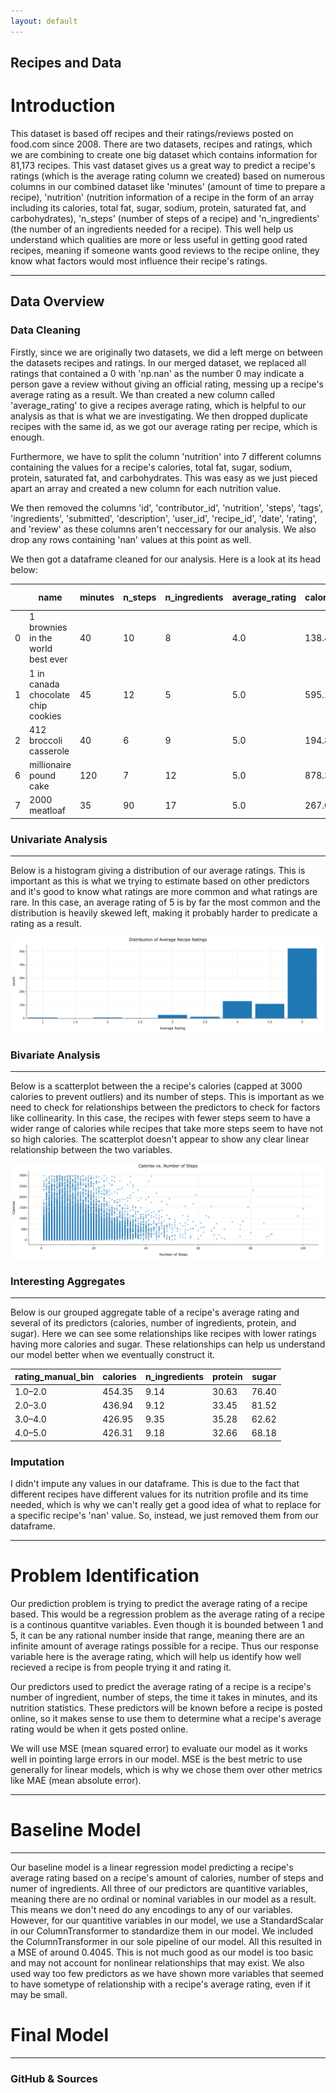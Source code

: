 ```yaml
---
layout: default
---
```

## Recipes and Data

# Introduction
This dataset is based off recipes and their ratings/reviews posted on food.com since 2008. There are two datasets, recipes and ratings, which we are combining to create one big dataset which contains information for 81,173 recipes. This vast dataset gives us a great way to predict a recipe's ratings (which is the average rating column we created) based on numerous columns in our combined dataset like 'minutes' (amount of time to prepare a recipe), 'nutrition' (nutrition information of a recipe in the form of an array including its calories, total fat, sugar, sodium, protein, saturated fat, and carbohydrates), 'n_steps' (number of steps of a recipe) and 'n_ingredients' (the number of an ingredients needed for a recipe). This well help us understand which qualities are more or less useful in getting good rated recipes, meaning if someone wants good reviews to the recipe online, they know what factors would most influence their recipe's ratings. 

---

## Data Overview

### Data Cleaning
Firstly, since we are originally two datasets, we did a left merge on between the datasets recipes and ratings. In our merged dataset, we replaced all ratings that contained a 0 with 'np.nan' as the number 0 may indicate a person gave a review without giving an official rating, messing up a recipe's average rating as a result. We than created a new column called 'average_rating' to give a recipes average rating, which is helpful to our analysis as that is what we are investigating. We then dropped duplicate recipes with the same id, as we got our average rating per recipe, which is enough. 

Furthermore, we have to split the column 'nutrition' into 7 different columns containing the values for a recipe's calories, total fat, sugar, sodium, protein, saturated fat, and carbohydrates. This was easy as we just pieced apart an array and created a new column for each nutrition value. 

We then removed the columns 'id', 'contributor_id', 'nutrition', 'steps', 'tags', 'ingredients', 'submitted', 'description', 'user_id', 'recipe_id', 'date', 'rating', and 'review' as these columns aren't neccessary for our analysis. We also drop any rows containing 'nan' values at this point as well.

We then got a dataframe cleaned for our analysis. Here is a look at its head below:

| | name  | minutes | n_steps | n_ingredients | average_rating | calories | total fat | sugar | sodium | protein | saturated fat | carbohydrates |
|-------|-------|---------|---------|----------------|----------------|----------|------------|--------|--------|---------|----------------|----------------|
| 0     | 1 brownies in the world best ever | 40 | 10 | 8 | 4.0 | 138.4 | 10.0| 50.0 | 3.0 | 3.0 | 19.0 | 6.0 |
| 1     | 1 in canada chocolate chip cookies | 45| 12 | 5 | 5.0 | 595.1 | 46.0 | 211.0 | 22.0 | 13.0 | 51.0  | 26.0 |
| 2     | 412 broccoli casserole  | 40 | 6 | 9  | 5.0  | 194.8  | 20.0| 6.0 | 32.0  | 22.0 | 36.0 | 3.0 |
| 6     | millionaire pound cake  | 120 | 7 | 12 | 5.0 | 878.3 | 63.0 | 13.0 | 326.0 | 20.0 | 123.0 | 39.0 |
| 7     | 2000 meatloaf | 35 | 90 | 17 | 5.0 | 267.0 | 12.0 | 30.0 | 12.0 | 29.0 | 48.0 | 2.0 |


### Univariate Analysis
---
Below is a histogram giving a distribution of our average ratings. This is important as this is what we trying to estimate based on other predictors and it's good to know what ratings are more common and what ratings are rare. In this case, an average rating of 5 is by far the most common and the distribution is heavily skewed left, making it probably harder to predicate a rating as a result.

![alt text](Ratings_Distribution.png)

### Bivariate Analysis
---
Below is a scatterplot between the a recipe's calories (capped at 3000 calories to prevent outliers) and its number of steps. This is important as we need to check for relationships between the predictors to check for factors like collinearity. In this case, the recipes with fewer steps seem to have a wider range of calories while recipes that take more steps seem to have not so high calories. The scatterplot doesn't appear to show any clear linear relationship between the two variables. 

![alt text](Scatter.png)

### Interesting Aggregates
---
Below is our grouped aggregate table of a recipe's average rating and several of its predictors (calories, number of ingredients, protein, and sugar). Here we can see some relationships like recipes with lower ratings having more calories and sugar. These relationships can help us understand our model better when we eventually construct it. 

| rating_manual_bin | calories | n_ingredients | protein | sugar |
|-------------------|----------|----------------|---------|--------|
| 1.0–2.0           | 454.35   | 9.14           | 30.63   | 76.40  |
| 2.0–3.0           | 436.94   | 9.12           | 33.45   | 81.52  |
| 3.0–4.0           | 426.95   | 9.35           | 35.28   | 62.62  |
| 4.0–5.0           | 426.31   | 9.18           | 32.66   | 68.18  |

### Imputation
I didn't impute any values in our dataframe. This is due to the fact that different recipes have different values for its nutrition profile and its time needed, which is why we can't really get a good idea of what to replace for a specific recipe's 'nan' value. So, instead, we just removed them from our dataframe.

---

# Problem Identification
Our prediction problem is trying to predict the average rating of a recipe based. This would be a regression problem as the average rating of a recipe is a continous quantitve variables. Even though it is bounded between 1 and 5, it can be any rational number inside that range, meaning there are an infinite amount of average ratings possible for a recipe. Thus our response variable here is the average rating, which will help us identify how well recieved a recipe is from people trying it and rating it. 

Our predictors used to predict the average rating of a recipe is a recipe's number of ingredient, number of steps, the time it takes in minutes, and its nutrition statistics. These predictors will be known before a recipe is posted online, so it makes sense to use them to determine what a recipe's average rating would be when it gets posted online. 

We will use MSE (mean squared error) to evaluate our model as it works well in pointing large errors in our model.  MSE is the best metric to use generally for linear models, which is why we chose them over other metrics like MAE (mean absolute error). 

---

# Baseline Model

---
Our baseline model is a linear regression model predicting a recipe's average rating based on a recipe's amount of calories, number of steps and numer of ingredients. All three of our predictors are quantitive variables, meaning there are no ordinal or nominal variables in our model as a result. This means we don't need do any encodings to any of our variables. However, for our quantitive variables in our model, we use a StandardScalar in our ColumnTransformer to standardize them in our model. We included the ColumnTransformer in our sole pipeline of our model. All this resulted in a MSE of around 0.4045. This is not much good as our model is too basic and may not account for nonlinear relationships that may exist. We also used way too few predictors as we have shown more variables that seemed to have sometype of relationship with a recipe's average rating, even if it may be small.

# Final Model

---

### GitHub & Sources
